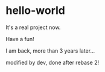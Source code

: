 # hello-world
It's a real project now.

Have a fun!

I am back, more than 3 years later...

modified by dev, done after rebase 2!
